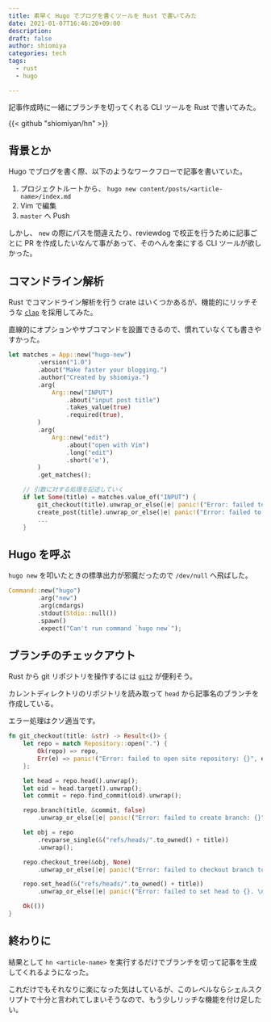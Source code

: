 ```yaml
---
title: 素早く Hugo でブログを書くツールを Rust で書いてみた
date: 2021-01-07T16:46:20+09:00
description:
draft: false
author: shiomiya
categories: tech
tags:
  - rust
  - hugo

---
```


記事作成時に一緒にブランチを切ってくれる CLI ツールを Rust で書いてみた。

{{< github "shiomiyan/hn" >}}

## 背景とか

Hugo でブログを書く際、以下のようなワークフローで記事を書いていた。

1. プロジェクトルートから、 `hugo new content/posts/<article-name>/index.md`
2. Vim で編集
3. `master` へ Push

しかし、 `new` の際にパスを間違えたり、reviewdog で校正を行うために記事ごとに PR を作成したいなんて事があって、そのへんを楽にする CLI ツールが欲しかった。

## コマンドライン解析

Rust でコマンドライン解析を行う crate はいくつかあるが、機能的にリッチそうな [`clap`](https://github.com/clap-rs/clap) を採用してみた。

直線的にオプションやサブコマンドを設置できるので、慣れていなくても書きやすかった。

```rust
let matches = App::new("hugo-new")
        .version("1.0")
        .about("Make faster your blogging.")
        .author("Created by shiomiya.")
        .arg(
            Arg::new("INPUT")
                .about("input post title")
                .takes_value(true)
                .required(true),
        )
        .arg(
            Arg::new("edit")
                .about("open with Vim")
                .long("edit")
                .short('e'),
        )
        .get_matches();

    // 引数に対する処理を記述していく
    if let Some(title) = matches.value_of("INPUT") {
        git_checkout(title).unwrap_or_else(|e| panic!("Error: failed to checkout branch {}.", e));
        create_post(title).unwrap_or_else(|e| panic!("Error: failed to create new post {}.", e));
        ...
    }
```

## Hugo を呼ぶ

`hugo new` を叩いたときの標準出力が邪魔だったので `/dev/null` へ飛ばした。

```rust
Command::new("hugo")
        .arg("new")
        .arg(cmdargs)
        .stdout(Stdio::null())
        .spawn()
        .expect("Can't run command `hugo new`");
```

## ブランチのチェックアウト

Rust から git リポジトリを操作するには [`git2`](https://github.com/rust-lang/git2-rs) が便利そう。

カレントディレクトリのリポジトリを読み取って `head` から記事名のブランチを作成している。

エラー処理はクソ適当です。

```rust
fn git_checkout(title: &str) -> Result<()> {
    let repo = match Repository::open(".") {
        Ok(repo) => repo,
        Err(e) => panic!("Error: failed to open site repository: {}", e),
    };

    let head = repo.head().unwrap();
    let oid = head.target().unwrap();
    let commit = repo.find_commit(oid).unwrap();

    repo.branch(title, &commit, false)
        .unwrap_or_else(|e| panic!("Error: failed to create branch: {}", e));

    let obj = repo
        .revparse_single(&("refs/heads/".to_owned() + title))
        .unwrap();

    repo.checkout_tree(&obj, None)
        .unwrap_or_else(|e| panic!("Error: failed to checkout branch to {}.\n {}", title, e));

    repo.set_head(&("refs/heads/".to_owned() + title))
        .unwrap_or_else(|e| panic!("Error: failed to set head to {}. \n {}", title, e));

    Ok(())
}
```

## 終わりに

結果として `hn <article-name>` を実行するだけでブランチを切って記事を生成してくれるようになった。

これだけでもそれなりに楽になった気はしているが、このレベルならシェルスクリプトで十分と言われてしまいそうなので、もう少しリッチな機能を付け足したい。

